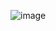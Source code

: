 ![image](https://github.com/SanthwanaT/Bt4vt-internship/assets/48614480/09d1a4ef-8775-4422-93b7-43eddc692ac3)

